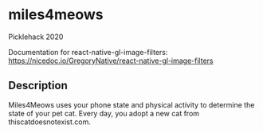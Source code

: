 # miles4meows

Picklehack 2020

Documentation for react-native-gl-image-filters:
https://nicedoc.io/GregoryNative/react-native-gl-image-filters


## Description
Miles4Meows uses your phone state and physical activity to determine the state of your pet cat. Every day, you adopt a new cat from thiscatdoesnotexist.com.